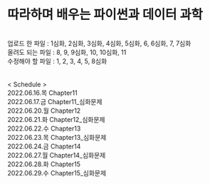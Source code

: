 # 따라하며 배우는 파이썬과 데이터 과학
<br/> 업로드 한 파일 : 1심화, 2심화, 3심화, 4심화, 5심화, 6, 6심화, 7, 7심화
<br/> 올려도 되는 파일 : 8, 9, 9심화, 10, 10심화, 11
<br/> 수정해야 할 파일 : 1, 2, 3, 4, 5, 8심화
<br/>
<br/>
<br/>
< Schedule >
<br/> 2022.06.16.목 Chapter11
<br/> 2022.06.17.금 Chapter11_심화문제
<br/> 2022.06.20.월 Chapter12
<br/> 2022.06.21.화 Chapter12_심화문제
<br/> 2022.06.22.수 Chapter13
<br/> 2022.06.23.목 Chapter13_심화문제
<br/> 2022.06.24.금 Chapter14
<br/> 2022.06.27.월 Chapter14_심화문제
<br/> 2022.06.28.화 Chapter15
<br/> 2022.06.29.수 Chapter15_심화문제



